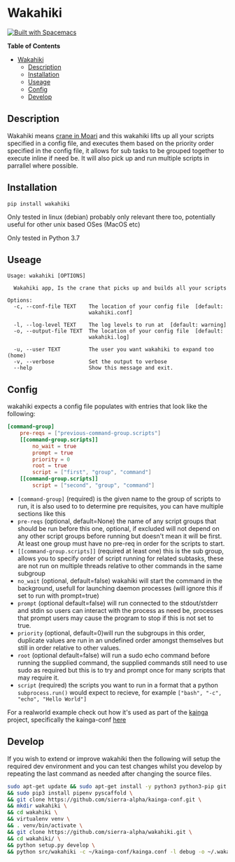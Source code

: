 # Wakahiki
[![Built with Spacemacs](https://cdn.rawgit.com/syl20bnr/spacemacs/442d025779da2f62fc86c2082703697714db6514/assets/spacemacs-badge.svg)](http://spacemacs.org)

<!-- markdown-toc start - Don't edit this section. Run M-x markdown-toc-refresh-toc -->
**Table of Contents**

- [Wakahiki](#wakahiki)
    - [Description](#description)
    - [Installation](#installation)
    - [Useage](#useage)
    - [Config](#config)
    - [Develop](#develop)

<!-- markdown-toc end -->


## Description

Wakahiki means [crane in Moari](https://maoridictionary.co.nz/search?idiom=&phrase=&proverb=&loan=&histLoanWords=&keywords=Wakahiki) 
and this wakahiki lifts up all your scripts specified in a 
config file, and executes them based on the priority order specified in the
config file, it allows for sub tasks to be grouped together to execute inline if 
need be. It will also pick up and run multiple scripts in parrallel where possible.

## Installation

`pip install wakahiki`

Only tested in linux (debian) probably only relevant there too,
potentially useful for other unix based OSes (MacOS etc)

Only tested in Python 3.7

## Useage

```shell
Usage: wakahiki [OPTIONS]

  Wakahiki app, Is the crane that picks up and builds all your scripts

Options:
  -c, --conf-file TEXT    The location of your config file  [default:
                          wakahiki.conf]

  -l, --log-level TEXT    The log levels to run at  [default: warning]
  -o, --output-file TEXT  The location of your config file  [default:
                          wakahiki.log]

  -u, --user TEXT         The user you want wakahiki to expand too (home)
  -v, --verbose           Set the output to verbose
  --help                  Show this message and exit.
```

## Config

wakahiki expects a config file populates with entries that look like the
following:

```toml
[command-group]
    pre-reqs = ["previous-command-group.scripts"]
    [[command-group.scripts]]
        no_wait = true
        prompt = true
        priority = 0
        root = true
        script = ["first", "group", "command"]
    [[command-group.scripts]]
        script = ["second", "group", "command"]
```

 - `[command-group]` (required) is the given name to the group of scripts to run, it is
   also used to to determine pre requisites, you can have multiple sections
   like this
 - `pre-reqs` (optional, default=None) the name of any script groups that should be run before this one,
   optional, if excluded will not depend on any other script groups before
   running but doesn't mean it will be first. At least one group must have no
   pre-req in order for the scripts to start.
 - `[[command-group.scripts]]` (required at least one) this is the sub group,
   allows you to specify order of script running for related subtasks, these are
   not run on multiple threads relative to other commands in the same subgroup
 - `no_wait` (optional, default=false) wakahiki will start the command in the
   background, usefull for launching daemon processes (will ignore this if set
   to run with prompt=true)
 - `prompt` (optional default=false) will run connected to the stdout/stderr and
   stdin so users can interact with the process as need be, processes that prompt
   users may cause the program to stop if this is not set to true.
 - `priority` (optional, default=0)will run the subgroups in this order,
   duplicate values are run in an undefined order amongst themselves but still
   in order relative to other values.
 - `root` (optional default=false) will run a sudo echo command before running
   the supplied command, the supplied commands still need to use sudo as
   required but this is to try and prompt once for many scripts that may require
   it.
 - `script` (required) the scripts you want to run in a format that a python
   `subprocess.run()` would expect to recieve, for example `["bash", "-c",
   "echo", "Hello World"]`

For a realworld example check out how it's used as part of the
[kainga](https://github.com/sierra-alpha/kainga) project, specifically the
kainga-conf
[here](https://github.com/sierra-alpha/kainga-conf/blob/master/kainga.conf) 

## Develop

If you wish to extend or improve wakahiki then the following will setup the
required dev environment and you can test changes whilst you develop 
by repeating the last command as needed after changing the source files. 

```bash
sudo apt-get update && sudo apt-get install -y python3 python3-pip git \
&& sudo pip3 install pipenv pyscaffold \
&& git clone https://github.com/sierra-alpha/kainga-conf.git \
&& mkdir wakahiki \
&& cd wakahiki \
&& virtualenv venv \
&& . venv/bin/activate \
&& git clone https://github.com/sierra-alpha/wakahiki.git \
&& cd wakahiki/ \
&& python setup.py develop \
&& python src/wakahiki -c ~/kainga-conf/kainga.conf -l debug -o ~/.wakahiki.log -u shaun
```

